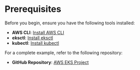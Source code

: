 # Prerequisites

Before you begin, ensure you have the following tools installed:

- **AWS CLI**: [Install AWS CLI](https://docs.aws.amazon.com/cli/latest/userguide/install-cliv2.html)
- **eksctl**: [Install eksctl](https://eksctl.io/introduction/#installation)
- **kubectl**: [Install kubectl](https://kubernetes.io/docs/tasks/tools/install-kubectl/)


For a complete example, refer to the following repository:

- **GitHub Repository**: [AWS EKS Project](https://github.com/AkshaySiv/aws-eks-project)